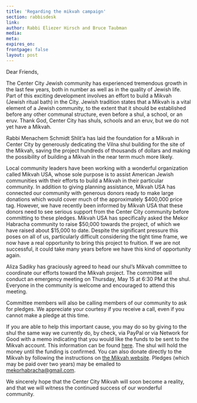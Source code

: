 ```yaml
---
title: 'Regarding the mikvah campaign'
section: rabbisdesk
link:
author: Rabbi Eliezer Hirsch and Bruce Taubman
media:
meta:
expires_on:
frontpage: false
layout: post
---
```


Dear Friends,

The Center City Jewish community has experienced tremendous growth in the last few years, both in number as well as in the quality of Jewish life. Part of this exciting development involves an effort to build a Mikvah (Jewish ritual bath) in the City. Jewish tradition states that a Mikvah is a vital element of a Jewish community, to the extent that it should be established before any other communal structure, even before a shul, a school, or an eruv. Thank God, Center City has shuls, schools and an eruv, but we do not yet have a Mikvah.

Rabbi Menachem Schmidt Shlit’a has laid the foundation for a Mikvah in Center City by generously dedicating the Vilna shul building for the site of the Mikvah, saving the project hundreds of thousands of dollars and making the possibility of building a Mikvah in the near term much more likely.

Local community leaders have been working with a wonderful organization called Mikvah USA, whose sole purpose is to assist American Jewish communities with their efforts to build a Mikvah in their particular community. In addition to giving planning assistance, Mikvah USA has connected our community with generous donors ready to make large donations which would cover much of the approximately $400,000 price tag. However, we have recently been informed by Mikvah USA that these donors need to see serious support from the Center City community before committing to these pledges. Mikvah USA has specifically asked the Mekor Habracha community to raise $50,000 towards the project, of which we have raised about $15,000 to date. Despite the significant pressure this poses on all of us, particularly difficult considering the tight time frame, we now have a real opportunity to bring this project to fruition. If we are not successful, it could take many years before we have this kind of opportunity again.

Aliza Sadiky has graciously agreed to head our shul’s Mikvah committee to coordinate our efforts toward the Mikvah project. The committee will conduct an emergency meeting on Thursday, May 15 at 6:30 PM at the shul. Everyone in the community is welcome and encouraged to attend this meeting.

Committee members will also be calling members of our community to ask for pledges. We appreciate your courtesy if you receive a call, even if you cannot make a pledge at this time.

If you are able to help this important cause, you may do so by giving to the shul the same way we currently do, by check, via PayPal or via Network for Good with a memo indicating that you would like the funds to be sent to the Mikvah account. This information can be found [here](#). The shul will hold the money until the funding is confirmed. You can also donate directly to the Mikvah by following the instructions on [the Mikvah website](http://philamikvah.org/). Pledges (which may be paid over two years) may be emailed to mekorhabracha@gmail.com.

We sincerely hope that the Center City Mikvah will soon become a reality, and that we will witness the continued success of our wonderful community.
